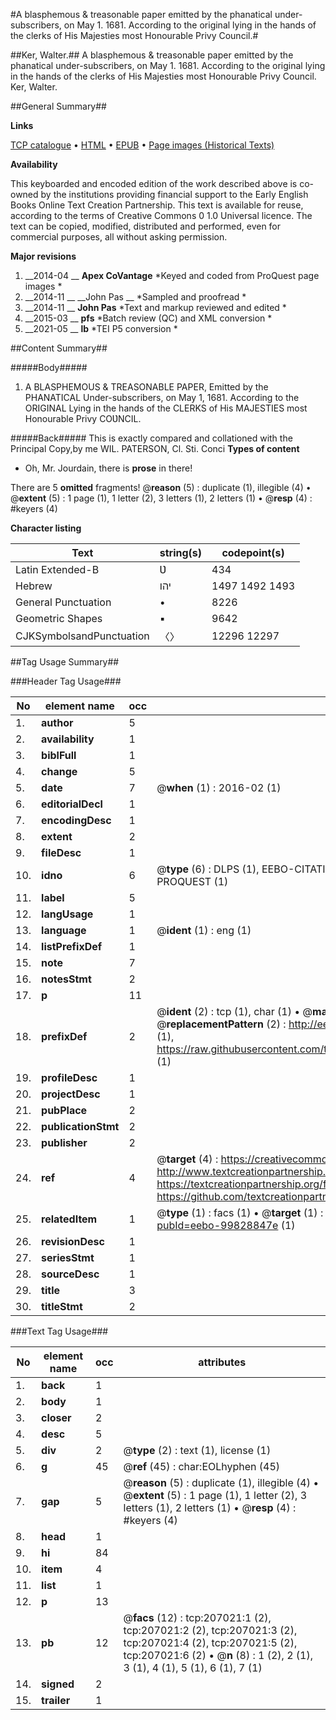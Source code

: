 #A blasphemous & treasonable paper emitted by the phanatical under-subscribers, on May 1. 1681. According to the original lying in the hands of the clerks of His Majesties most Honourable Privy Council.#

##Ker, Walter.##
A blasphemous & treasonable paper emitted by the phanatical under-subscribers, on May 1. 1681. According to the original lying in the hands of the clerks of His Majesties most Honourable Privy Council.
Ker, Walter.

##General Summary##

**Links**

[TCP catalogue](http://www.ota.ox.ac.uk/tcp/)  • 
[HTML](http://tei.it.ox.ac.uk/tcp/Texts-HTML/free/B25/B25456.html)  • 
[EPUB](http://tei.it.ox.ac.uk/tcp/Texts-EPUB/free/B25/B25456.epub) • 
[Page images (Historical Texts)](https://historicaltexts.jisc.ac.uk/eebo-99828847e)

**Availability**

This keyboarded and encoded edition of the work described above is co-owned by the
    institutions providing financial support to the Early English Books Online Text Creation
    Partnership. This text is available for reuse, according to the terms of  Creative Commons 0 1.0 Universal
    licence. The text can be copied, modified, distributed and performed, even for commercial
    purposes, all without asking permission.

**Major revisions**

1. __2014-04 __ __Apex CoVantage__ *Keyed and coded from ProQuest page images *
1. __2014-11 __ __John Pas __ *Sampled and proofread *
1. __2014-11 __ __John Pas__ *Text and markup reviewed and edited *
1. __2015-03 __ __pfs__ *Batch review (QC) and XML conversion *
1. __2021-05 __ __lb__ *TEI P5 conversion *

##Content Summary##

#####Body#####

1. A BLASPHEMOUS & TREASONABLE PAPER, Emitted by the PHANATICAL Under-subscribers, on May 1, 1681. According to the ORIGINAL Lying in the hands of the CLERKS of His MAJESTIES most Honourable Privy COƲNCIL.

#####Back#####
This is exactly compared and collationed with the Principal Copy,by me WIL. PATERSON, Cl. Sti. Conci
**Types of content**

  * Oh, Mr. Jourdain, there is **prose** in there!

There are 5 **omitted** fragments! 
 @__reason__ (5) : duplicate (1), illegible (4)  •  @__extent__ (5) : 1 page (1), 1 letter (2), 3 letters (1), 2 letters (1)  •  @__resp__ (4) : #keyers (4)

**Character listing**


|Text|string(s)|codepoint(s)|
|---|---|---|
|Latin Extended-B|Ʋ|434|
|Hebrew|יהו|1497 1492 1493|
|General Punctuation|•|8226|
|Geometric Shapes|▪|9642|
|CJKSymbolsandPunctuation|〈〉|12296 12297|

##Tag Usage Summary##

###Header Tag Usage###

|No|element name|occ|attributes|
|---|---|---|---|
|1.|__author__|5||
|2.|__availability__|1||
|3.|__biblFull__|1||
|4.|__change__|5||
|5.|__date__|7| @__when__ (1) : 2016-02 (1)|
|6.|__editorialDecl__|1||
|7.|__encodingDesc__|1||
|8.|__extent__|2||
|9.|__fileDesc__|1||
|10.|__idno__|6| @__type__ (6) : DLPS (1), EEBO-CITATION (1), VID (1), EEBO-PROQUEST (1), STC (1), PROQUEST (1)|
|11.|__label__|5||
|12.|__langUsage__|1||
|13.|__language__|1| @__ident__ (1) : eng (1)|
|14.|__listPrefixDef__|1||
|15.|__note__|7||
|16.|__notesStmt__|2||
|17.|__p__|11||
|18.|__prefixDef__|2| @__ident__ (2) : tcp (1), char (1)  •  @__matchPattern__ (2) : ([0-9\-]+):([0-9IVX]+) (1), (.+) (1)  •  @__replacementPattern__ (2) : http://eebo.chadwyck.com/downloadtiff?vid=$1&page=$2 (1), https://raw.githubusercontent.com/textcreationpartnership/Texts/master/tcpchars.xml#$1 (1)|
|19.|__profileDesc__|1||
|20.|__projectDesc__|1||
|21.|__pubPlace__|2||
|22.|__publicationStmt__|2||
|23.|__publisher__|2||
|24.|__ref__|4| @__target__ (4) : https://creativecommons.org/publicdomain/zero/1.0/ (1), http://www.textcreationpartnership.org/docs/. (1), https://textcreationpartnership.org/faq/#faq05 (1), https://github.com/textcreationpartnership (1)|
|25.|__relatedItem__|1| @__type__ (1) : facs (1)  •  @__target__ (1) : https://data.historicaltexts.jisc.ac.uk/view?pubId=eebo-99828847e (1)|
|26.|__revisionDesc__|1||
|27.|__seriesStmt__|1||
|28.|__sourceDesc__|1||
|29.|__title__|3||
|30.|__titleStmt__|2||


###Text Tag Usage###

|No|element name|occ|attributes|
|---|---|---|---|
|1.|__back__|1||
|2.|__body__|1||
|3.|__closer__|2||
|4.|__desc__|5||
|5.|__div__|2| @__type__ (2) : text (1), license (1)|
|6.|__g__|45| @__ref__ (45) : char:EOLhyphen (45)|
|7.|__gap__|5| @__reason__ (5) : duplicate (1), illegible (4)  •  @__extent__ (5) : 1 page (1), 1 letter (2), 3 letters (1), 2 letters (1)  •  @__resp__ (4) : #keyers (4)|
|8.|__head__|1||
|9.|__hi__|84||
|10.|__item__|4||
|11.|__list__|1||
|12.|__p__|13||
|13.|__pb__|12| @__facs__ (12) : tcp:207021:1 (2), tcp:207021:2 (2), tcp:207021:3 (2), tcp:207021:4 (2), tcp:207021:5 (2), tcp:207021:6 (2)  •  @__n__ (8) : 1 (2), 2 (1), 3 (1), 4 (1), 5 (1), 6 (1), 7 (1)|
|14.|__signed__|2||
|15.|__trailer__|1||
